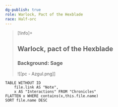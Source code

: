 ```yaml
---
dg-publish: true
role: Warlock, Pact of the Hexblade
race: Half-orc
---
```


> [!info]+
> ## Warlock, pact of the Hexblade
> ### Background: Sage
>![[pc - Azgul.png]]


```dataview
TABLE WITHOUT ID
	file.link AS "Note", 
	x AS "Interactions" FROM "Chronicles"
FLATTEN x WHERE contains(x,this.file.name) 
SORT file.name DESC
```




